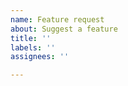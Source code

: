 ```yaml
---
name: Feature request
about: Suggest a feature
title: ''
labels: ''
assignees: ''

---
```


<!-- Hey thanks a lot for trying to help improve Recomputer! Note that there is no guarantee the feature will be added. -->
